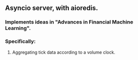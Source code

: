 ## Asyncio server, with aioredis.

### Implements ideas in "Advances in Financial Machine Learning".

### Specifically: 

1. Aggregating tick data according to a volume clock.
